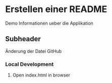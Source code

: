 # Erstellen einer README

Demo Informationen ueber die Applikation

## Subheader

Änderung der Datei
GitHub

### Local Development
1. Open index.html in browser
